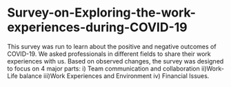 # Survey-on-Exploring-the-work-experiences-during-COVID-19
This survey was run to learn about the positive and negative outcomes of COVID-19. We asked professionals in different fields to share their work experiences with us. Based on observed changes, the survey was designed to focus on 4 major parts: 
i) Team communication and collaboration
ii)Work-Life balance
iii)Work Experiences and Environment
iv) Financial Issues.

